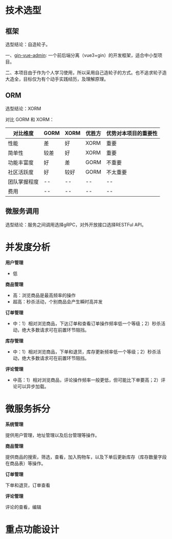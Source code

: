 # 技术选型

## 框架

选型结论：自造轮子。

一、[gin-vue-admin](https://github.com/flipped-aurora/gin-vue-admin): 一个前后端分离（vue3+gin）的开发框架，适合中小型项目。

二、本项目由于作为个人学习使用，所以采用自己造轮子的方式。也不追求轮子造大造全，目标仅为有个动手实践经历，及理解原理。

## ORM

选型结论：XORM

对比 GORM 和 XORM：

对比维度 | GORM | XORM | 优胜方 | 优势对本项目的重要性
-- | -- | -- | -- | --
性能 | 差 | 好 | XORM | 重要
简单性 | 较差 | 好 | XORM | 重要
功能丰富度 | 好 | 差 | GORM | 不重要
社区活跃度 | 好 | 较好 | GORM | 不太重要
团队掌握程度 | -- | -- | -- | --
费用 | -- | -- | -- | --

## 微服务调用

选型结论：服务之间调用选择gRPC，对外开放接口选择RESTFul API。

# 并发度分析

**用户管理**

- 低

**商品管理**

- 高：浏览商品是最高频率的操作
- 超高：秒杀活动，个别商品会产生瞬时高并发

**订单管理**

- 中：1）相对浏览商品，下达订单和查看订单操作频率低一个等级；2）秒杀活动，绝大多数请求可在前置环节阻挡。

**库存管理**

- 中：1）相对浏览商品，下单和退货，库存更新频率低一个等级；2）秒杀活动，绝大多数请求可在前置环节阻挡。

**评论管理**

- 中高：1）相对浏览商品，评论操作频率一般更低，但可能比下单要高；2）评论可以异步加载。

# 微服务拆分

**系统管理**

提供用户管理，地址管理以及后台管理等操作。

**商品管理**

提供商品的搜索，筛选，查看，加入购物车，以及下单后更新库存（库存数量字段在商品表）等操作。

**订单管理**

下单和退货，订单查看

**评论管理**

评论的查看，编辑

# 重点功能设计